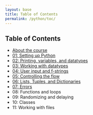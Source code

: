 ```yaml
---
layout: base
title: Table of Contents
permalink: /python/toc/
---
```


## Table of Contents

- [About the course](/python/)
- [01: Setting up Python](/python/01/)
- [02: Printing, variables, and datatypes](/python/02/)
- [03: Working with datatypes](/python/03/)
- [04: User input and f-strings](/python/04/)
- [05: Controlling the flow](/python/05/)
- [06: Lists, Tuples, and Dictionaries](/python/06/)
- [07: Errors](/python/07/)
- 08: Functions and loops
- 09: Randomizing and delaying
- 10: Classes
- 11: Working with files